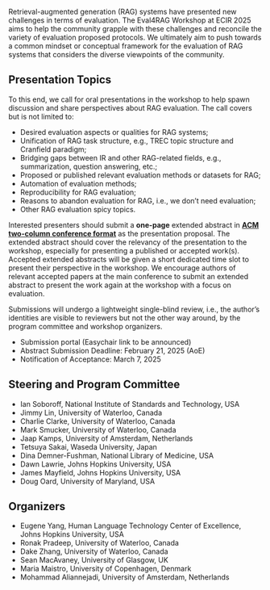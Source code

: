 Retrieval-augmented generation (RAG) systems have presented new challenges in terms of evaluation. The Eval4RAG Workshop at ECIR 2025 aims to help the community grapple with these challenges and reconcile the variety of evaluation proposed protocols. We ultimately aim to push towards a common mindset or conceptual framework for the evaluation of RAG systems that considers the diverse viewpoints of the community.

## Presentation Topics

To this end, we call for oral presentations in the workshop to help spawn discussion and share perspectives about RAG evaluation. The call covers but is not limited to:
- Desired evaluation aspects or qualities for RAG systems;
- Unification of RAG task structure, e.g., TREC topic structure and Cranfield paradigm;
- Bridging gaps between IR and other RAG-related fields, e.g., summarization, question answering, etc.;
- Proposed or published relevant evaluation methods or datasets for RAG;
- Automation of evaluation methods;
- Reproducibility for RAG evaluation;
- Reasons to abandon evaluation for RAG, i.e., we don’t need evaluation;
- Other RAG evaluation spicy topics.

Interested presenters should submit a **one-page** extended abstract in [**ACM two-column conference format**](https://www.acm.org/publications/proceedings-template) as the presentation proposal. The extended abstract should cover the relevancy of the presentation to the workshop, especially for presenting a published or accepted work(s). Accepted extended abstracts will be given a short dedicated time slot to present their perspective in the workshop. We encourage authors of relevant accepted papers at the main conference to submit an extended abstract to present the work again at the workshop with a focus on evaluation. 

Submissions will undergo a lightweight single-blind review, i.e., the author’s identities are visible to reviewers but not the other way around, by the program committee and workshop organizers.  

- Submission portal (Easychair link to be announced)
- Abstract Submission Deadline: February 21, 2025 (AoE)
- Notification of Acceptance: March 7, 2025

## Steering and Program Committee

- Ian Soboroff, National Institute of Standards and Technology, USA
- Jimmy Lin, University of Waterloo, Canada
- Charlie Clarke, University of Waterloo, Canada
- Mark Smucker, University of Waterloo, Canada
- Jaap Kamps, University of Amsterdam, Netherlands
- Tetsuya Sakai, Waseda University, Japan
- Dina Demner-Fushman, National Library of Medicine, USA
- Dawn Lawrie, Johns Hopkins University, USA
- James Mayfield, Johns Hopkins University, USA
- Doug Oard, University of Maryland, USA

## Organizers

- Eugene Yang, Human Language Technology Center of Excellence, Johns Hopkins University, USA
- Ronak Pradeep, University of Waterloo, Canada
- Dake Zhang, University of Waterloo, Canada
- Sean MacAvaney, University of Glasgow, UK
- Maria Maistro, University of Copenhagen, Denmark
- Mohammad Aliannejadi, University of Amsterdam, Netherlands
